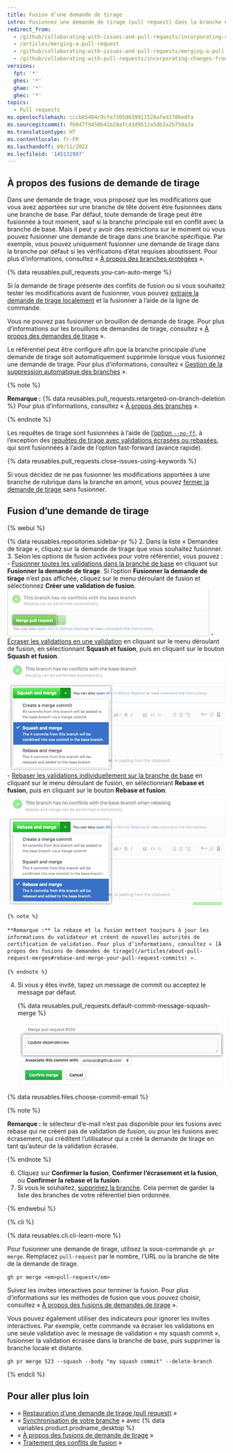 ```yaml
---
title: Fusion d’une demande de tirage
intro: Fusionnez une demande de tirage (pull request) dans la branche en amont quand le travail est terminé. Toute personne disposant d’un accès en poussée (push) au dépôt peut effectuer la fusion.
redirect_from:
  - /github/collaborating-with-issues-and-pull-requests/incorporating-changes-from-a-pull-request/merging-a-pull-request
  - /articles/merging-a-pull-request
  - /github/collaborating-with-issues-and-pull-requests/merging-a-pull-request
  - /github/collaborating-with-pull-requests/incorporating-changes-from-a-pull-request/merging-a-pull-request
versions:
  fpt: '*'
  ghes: '*'
  ghae: '*'
  ghec: '*'
topics:
  - Pull requests
ms.openlocfilehash: cccb85404c9cfe7305d639911528afed3706edfa
ms.sourcegitcommit: fb047f9450b41b24afc43d9512a5db2a2b750a2a
ms.translationtype: HT
ms.contentlocale: fr-FR
ms.lasthandoff: 09/11/2022
ms.locfileid: '145132987'
---
```

## À propos des fusions de demande de tirage

Dans une demande de tirage, vous proposez que les modifications que vous avez apportées sur une branche de tête doivent être fusionnées dans une branche de base. Par défaut, toute demande de tirage peut être fusionnée à tout moment, sauf si la branche principale est en conflit avec la branche de base. Mais il peut y avoir des restrictions sur le moment où vous pouvez fusionner une demande de tirage dans une branche spécifique. Par exemple, vous pouvez uniquement fusionner une demande de tirage dans la branche par défaut si les vérifications d’état requises aboutissent. Pour plus d’informations, consultez « [À propos des branches protégées](/github/administering-a-repository/about-protected-branches) ».

{% data reusables.pull_requests.you-can-auto-merge %}

Si la demande de tirage présente des conflits de fusion ou si vous souhaitez tester les modifications avant de fusionner, vous pouvez [extraire la demande de tirage localement](/github/collaborating-with-pull-requests/reviewing-changes-in-pull-requests/checking-out-pull-requests-locally) et la fusionner à l’aide de la ligne de commande.

Vous ne pouvez pas fusionner un brouillon de demande de tirage. Pour plus d’informations sur les brouillons de demandes de tirage, consultez « [À propos des demandes de tirage](/articles/about-pull-requests#draft-pull-requests) ».

Le référentiel peut être configuré afin que la branche principale d’une demande de tirage soit automatiquement supprimée lorsque vous fusionnez une demande de tirage. Pour plus d’informations, consultez « [Gestion de la suppression automatique des branches](/github/administering-a-repository/managing-the-automatic-deletion-of-branches) ».

{% note %}

**Remarque :** {% data reusables.pull_requests.retargeted-on-branch-deletion %} Pour plus d’informations, consultez « [À propos des branches](/github/collaborating-with-issues-and-pull-requests/about-branches#working-with-branches) ».

{% endnote %}

Les requêtes de tirage sont fusionnées à l’aide de [l’option `--no-ff`](https://git-scm.com/docs/git-merge#_fast_forward_merge), à l’exception des [requêtes de tirage avec validations écrasées ou rebasées](/pull-requests/collaborating-with-pull-requests/incorporating-changes-from-a-pull-request/about-pull-request-merges), qui sont fusionnées à l’aide de l’option fast-forward (avance rapide).

{% data reusables.pull_requests.close-issues-using-keywords %}

Si vous décidez de ne pas fusionner les modifications apportées à une branche de rubrique dans la branche en amont, vous pouvez [fermer la demande de tirage](/pull-requests/collaborating-with-pull-requests/incorporating-changes-from-a-pull-request/closing-a-pull-request) sans fusionner.

## Fusion d’une demande de tirage

{% webui %}

{% data reusables.repositories.sidebar-pr %}
2. Dans la liste « Demandes de tirage », cliquez sur la demande de tirage que vous souhaitez fusionner.
3. Selon les options de fusion activées pour votre référentiel, vous pouvez :
    - [Fusionner toutes les validations dans la branche de base](/articles/about-pull-request-merges/) en cliquant sur **Fusionner la demande de tirage**. Si l’option **Fusionner la demande de tirage** n’est pas affichée, cliquez sur le menu déroulant de fusion et sélectionnez **Créer une validation de fusion**.
    ![merge-pull-request-button](/assets/images/help/pull_requests/pullrequest-mergebutton.png)
    - [Écraser les validations en une validation](/articles/about-pull-request-merges/#squash-and-merge-your-pull-request-commits) en cliquant sur le menu déroulant de fusion, en sélectionnant **Squash et fusion**, puis en cliquant sur le bouton **Squash et fusion**.
    ![click-squash-and-merge-button](/assets/images/help/pull_requests/select-squash-and-merge-from-drop-down-menu.png)
    - [Rebaser les validations individuellement sur la branche de base](/articles/about-pull-request-merges/#rebase-and-merge-your-pull-request-commits) en cliquant sur le menu déroulant de fusion, en sélectionnant **Rebase et fusion**, puis en cliquant sur le bouton **Rebase et fusion**.
    ![select-rebase-and-merge-from-drop-down-menu](/assets/images/help/pull_requests/select-rebase-and-merge-from-drop-down-menu.png)

    {% note %}

    **Remarque :** la rebase et la fusion mettent toujours à jour les informations du validateur et créent de nouvelles autorités de certification de validation. Pour plus d’informations, consultez « [À propos des fusions de demandes de tirage](/articles/about-pull-request-merges#rebase-and-merge-your-pull-request-commits) ».

    {% endnote %}
4. Si vous y êtes invité, tapez un message de commit ou acceptez le message par défaut.

   {% data reusables.pull_requests.default-commit-message-squash-merge %} ![Champ de message de commit](/assets/images/help/pull_requests/merge_box/pullrequest-commitmessage.png)

{% data reusables.files.choose-commit-email %}

   {% note %}

   **Remarque :** le sélecteur d’e-mail n’est pas disponible pour les fusions avec rebase qui ne créent pas de validation de fusion, ou pour les fusions avec écrasement, qui créditent l’utilisateur qui a créé la demande de tirage en tant qu’auteur de la validation écrasée.

   {% endnote %}

6. Cliquez sur **Confirmer la fusion**, **Confirmer l’écrasement et la fusion**, ou **Confirmer la rebase et la fusion**.
6. Si vous le souhaitez, [supprimez la branche](/articles/deleting-unused-branches). Cela permet de garder la liste des branches de votre référentiel bien ordonnée.

{% endwebui %}

{% cli %}

{% data reusables.cli.cli-learn-more %}

Pour fusionner une demande de tirage, utilisez la sous-commande `gh pr merge`. Remplacez `pull-request` par le nombre, l’URL ou la branche de tête de la demande de tirage.

```shell
gh pr merge <em>pull-request</em>
```

Suivez les invites interactives pour terminer la fusion. Pour plus d’informations sur les méthodes de fusion que vous pouvez choisir, consultez « [À propos des fusions de demandes de tirage](/github/collaborating-with-pull-requests/incorporating-changes-from-a-pull-request/about-pull-request-merges) ».

Vous pouvez également utiliser des indicateurs pour ignorer les invites interactives. Par exemple, cette commande va écraser les validations en une seule validation avec le message de validation « my squash commit », fusionner la validation écrasée dans la branche de base, puis supprimer la branche locale et distante.

```shell
gh pr merge 523 --squash --body "my squash commit" --delete-branch
```

{% endcli %}

## Pour aller plus loin

- « [Restauration d’une demande de tirage (pull request)](/articles/reverting-a-pull-request) »
- « [Synchronisation de votre branche](/desktop/guides/contributing-to-projects/syncing-your-branch/) » avec {% data variables.product.prodname_desktop %}
- « [À propos des fusions de demande de tirage](/pull-requests/collaborating-with-pull-requests/incorporating-changes-from-a-pull-request/about-pull-request-merges) »
- « [Traitement des conflits de fusion](/github/collaborating-with-pull-requests/addressing-merge-conflicts) »

